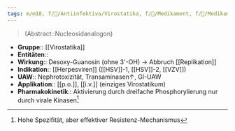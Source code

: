 ```yaml
---
tags: m/m18, f/🦠/Antiinfektiva/Virostatika, f/💊/Medikament, f/💊/Medikament/Wirkstoff
---
```

> (Abstract::Nucleosidanalogon) 
- **Gruppe**:: [[Virostatika]]
- **Entitäten**:: 
- **Wirkung**:: Desoxy-Guanosin (ohne 3'-OH) → Abbruch [[Replikation]]
- **Indikation**:: [[Herpesviren]] ([[HSV]]-1, [[HSV]]-2, [[VZV]])
- **UAW**:: Nephrotoxizität, Transaminasen↑, GI-UAW
- **Applikation**:: [[p.o.]], [[i.v.]] (einziges Virostatikum)
- **Pharmakokinetik**:: Aktivierung durch dreifache Phosphorylierung nur durch virale Kinasen[^1]

[^1]: Hohe Spezifität, aber effektiver Resistenz-Mechanismus